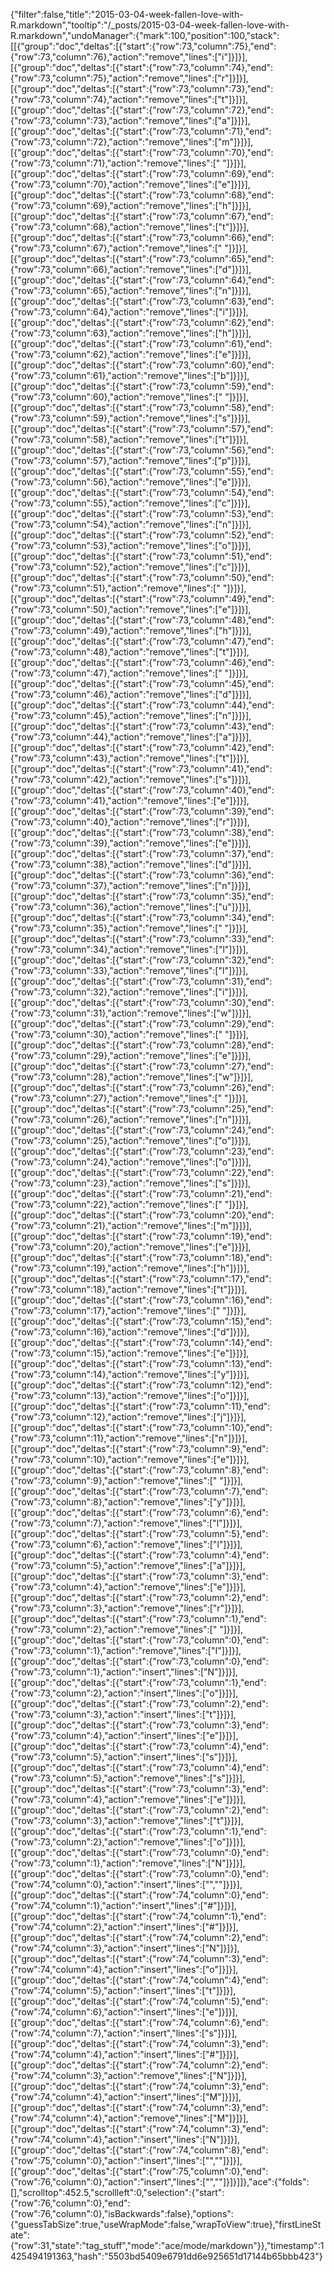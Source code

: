 {"filter":false,"title":"2015-03-04-week-fallen-love-with-R.markdown","tooltip":"/_posts/2015-03-04-week-fallen-love-with-R.markdown","undoManager":{"mark":100,"position":100,"stack":[[{"group":"doc","deltas":[{"start":{"row":73,"column":75},"end":{"row":73,"column":76},"action":"remove","lines":["i"]}]}],[{"group":"doc","deltas":[{"start":{"row":73,"column":74},"end":{"row":73,"column":75},"action":"remove","lines":["r"]}]}],[{"group":"doc","deltas":[{"start":{"row":73,"column":73},"end":{"row":73,"column":74},"action":"remove","lines":["t"]}]}],[{"group":"doc","deltas":[{"start":{"row":73,"column":72},"end":{"row":73,"column":73},"action":"remove","lines":["a"]}]}],[{"group":"doc","deltas":[{"start":{"row":73,"column":71},"end":{"row":73,"column":72},"action":"remove","lines":["m"]}]}],[{"group":"doc","deltas":[{"start":{"row":73,"column":70},"end":{"row":73,"column":71},"action":"remove","lines":[" "]}]}],[{"group":"doc","deltas":[{"start":{"row":73,"column":69},"end":{"row":73,"column":70},"action":"remove","lines":["e"]}]}],[{"group":"doc","deltas":[{"start":{"row":73,"column":68},"end":{"row":73,"column":69},"action":"remove","lines":["h"]}]}],[{"group":"doc","deltas":[{"start":{"row":73,"column":67},"end":{"row":73,"column":68},"action":"remove","lines":["t"]}]}],[{"group":"doc","deltas":[{"start":{"row":73,"column":66},"end":{"row":73,"column":67},"action":"remove","lines":[" "]}]}],[{"group":"doc","deltas":[{"start":{"row":73,"column":65},"end":{"row":73,"column":66},"action":"remove","lines":["d"]}]}],[{"group":"doc","deltas":[{"start":{"row":73,"column":64},"end":{"row":73,"column":65},"action":"remove","lines":["n"]}]}],[{"group":"doc","deltas":[{"start":{"row":73,"column":63},"end":{"row":73,"column":64},"action":"remove","lines":["i"]}]}],[{"group":"doc","deltas":[{"start":{"row":73,"column":62},"end":{"row":73,"column":63},"action":"remove","lines":["h"]}]}],[{"group":"doc","deltas":[{"start":{"row":73,"column":61},"end":{"row":73,"column":62},"action":"remove","lines":["e"]}]}],[{"group":"doc","deltas":[{"start":{"row":73,"column":60},"end":{"row":73,"column":61},"action":"remove","lines":["b"]}]}],[{"group":"doc","deltas":[{"start":{"row":73,"column":59},"end":{"row":73,"column":60},"action":"remove","lines":[" "]}]}],[{"group":"doc","deltas":[{"start":{"row":73,"column":58},"end":{"row":73,"column":59},"action":"remove","lines":["s"]}]}],[{"group":"doc","deltas":[{"start":{"row":73,"column":57},"end":{"row":73,"column":58},"action":"remove","lines":["t"]}]}],[{"group":"doc","deltas":[{"start":{"row":73,"column":56},"end":{"row":73,"column":57},"action":"remove","lines":["p"]}]}],[{"group":"doc","deltas":[{"start":{"row":73,"column":55},"end":{"row":73,"column":56},"action":"remove","lines":["e"]}]}],[{"group":"doc","deltas":[{"start":{"row":73,"column":54},"end":{"row":73,"column":55},"action":"remove","lines":["c"]}]}],[{"group":"doc","deltas":[{"start":{"row":73,"column":53},"end":{"row":73,"column":54},"action":"remove","lines":["n"]}]}],[{"group":"doc","deltas":[{"start":{"row":73,"column":52},"end":{"row":73,"column":53},"action":"remove","lines":["o"]}]}],[{"group":"doc","deltas":[{"start":{"row":73,"column":51},"end":{"row":73,"column":52},"action":"remove","lines":["c"]}]}],[{"group":"doc","deltas":[{"start":{"row":73,"column":50},"end":{"row":73,"column":51},"action":"remove","lines":[" "]}]}],[{"group":"doc","deltas":[{"start":{"row":73,"column":49},"end":{"row":73,"column":50},"action":"remove","lines":["e"]}]}],[{"group":"doc","deltas":[{"start":{"row":73,"column":48},"end":{"row":73,"column":49},"action":"remove","lines":["h"]}]}],[{"group":"doc","deltas":[{"start":{"row":73,"column":47},"end":{"row":73,"column":48},"action":"remove","lines":["t"]}]}],[{"group":"doc","deltas":[{"start":{"row":73,"column":46},"end":{"row":73,"column":47},"action":"remove","lines":[" "]}]}],[{"group":"doc","deltas":[{"start":{"row":73,"column":45},"end":{"row":73,"column":46},"action":"remove","lines":["d"]}]}],[{"group":"doc","deltas":[{"start":{"row":73,"column":44},"end":{"row":73,"column":45},"action":"remove","lines":["n"]}]}],[{"group":"doc","deltas":[{"start":{"row":73,"column":43},"end":{"row":73,"column":44},"action":"remove","lines":["a"]}]}],[{"group":"doc","deltas":[{"start":{"row":73,"column":42},"end":{"row":73,"column":43},"action":"remove","lines":["t"]}]}],[{"group":"doc","deltas":[{"start":{"row":73,"column":41},"end":{"row":73,"column":42},"action":"remove","lines":["s"]}]}],[{"group":"doc","deltas":[{"start":{"row":73,"column":40},"end":{"row":73,"column":41},"action":"remove","lines":["e"]}]}],[{"group":"doc","deltas":[{"start":{"row":73,"column":39},"end":{"row":73,"column":40},"action":"remove","lines":["r"]}]}],[{"group":"doc","deltas":[{"start":{"row":73,"column":38},"end":{"row":73,"column":39},"action":"remove","lines":["e"]}]}],[{"group":"doc","deltas":[{"start":{"row":73,"column":37},"end":{"row":73,"column":38},"action":"remove","lines":["d"]}]}],[{"group":"doc","deltas":[{"start":{"row":73,"column":36},"end":{"row":73,"column":37},"action":"remove","lines":["n"]}]}],[{"group":"doc","deltas":[{"start":{"row":73,"column":35},"end":{"row":73,"column":36},"action":"remove","lines":["u"]}]}],[{"group":"doc","deltas":[{"start":{"row":73,"column":34},"end":{"row":73,"column":35},"action":"remove","lines":[" "]}]}],[{"group":"doc","deltas":[{"start":{"row":73,"column":33},"end":{"row":73,"column":34},"action":"remove","lines":["l"]}]}],[{"group":"doc","deltas":[{"start":{"row":73,"column":32},"end":{"row":73,"column":33},"action":"remove","lines":["l"]}]}],[{"group":"doc","deltas":[{"start":{"row":73,"column":31},"end":{"row":73,"column":32},"action":"remove","lines":["i"]}]}],[{"group":"doc","deltas":[{"start":{"row":73,"column":30},"end":{"row":73,"column":31},"action":"remove","lines":["w"]}]}],[{"group":"doc","deltas":[{"start":{"row":73,"column":29},"end":{"row":73,"column":30},"action":"remove","lines":[" "]}]}],[{"group":"doc","deltas":[{"start":{"row":73,"column":28},"end":{"row":73,"column":29},"action":"remove","lines":["e"]}]}],[{"group":"doc","deltas":[{"start":{"row":73,"column":27},"end":{"row":73,"column":28},"action":"remove","lines":["w"]}]}],[{"group":"doc","deltas":[{"start":{"row":73,"column":26},"end":{"row":73,"column":27},"action":"remove","lines":[" "]}]}],[{"group":"doc","deltas":[{"start":{"row":73,"column":25},"end":{"row":73,"column":26},"action":"remove","lines":["n"]}]}],[{"group":"doc","deltas":[{"start":{"row":73,"column":24},"end":{"row":73,"column":25},"action":"remove","lines":["o"]}]}],[{"group":"doc","deltas":[{"start":{"row":73,"column":23},"end":{"row":73,"column":24},"action":"remove","lines":["o"]}]}],[{"group":"doc","deltas":[{"start":{"row":73,"column":22},"end":{"row":73,"column":23},"action":"remove","lines":["s"]}]}],[{"group":"doc","deltas":[{"start":{"row":73,"column":21},"end":{"row":73,"column":22},"action":"remove","lines":[" "]}]}],[{"group":"doc","deltas":[{"start":{"row":73,"column":20},"end":{"row":73,"column":21},"action":"remove","lines":["m"]}]}],[{"group":"doc","deltas":[{"start":{"row":73,"column":19},"end":{"row":73,"column":20},"action":"remove","lines":["e"]}]}],[{"group":"doc","deltas":[{"start":{"row":73,"column":18},"end":{"row":73,"column":19},"action":"remove","lines":["h"]}]}],[{"group":"doc","deltas":[{"start":{"row":73,"column":17},"end":{"row":73,"column":18},"action":"remove","lines":["t"]}]}],[{"group":"doc","deltas":[{"start":{"row":73,"column":16},"end":{"row":73,"column":17},"action":"remove","lines":[" "]}]}],[{"group":"doc","deltas":[{"start":{"row":73,"column":15},"end":{"row":73,"column":16},"action":"remove","lines":["d"]}]}],[{"group":"doc","deltas":[{"start":{"row":73,"column":14},"end":{"row":73,"column":15},"action":"remove","lines":["e"]}]}],[{"group":"doc","deltas":[{"start":{"row":73,"column":13},"end":{"row":73,"column":14},"action":"remove","lines":["y"]}]}],[{"group":"doc","deltas":[{"start":{"row":73,"column":12},"end":{"row":73,"column":13},"action":"remove","lines":["o"]}]}],[{"group":"doc","deltas":[{"start":{"row":73,"column":11},"end":{"row":73,"column":12},"action":"remove","lines":["j"]}]}],[{"group":"doc","deltas":[{"start":{"row":73,"column":10},"end":{"row":73,"column":11},"action":"remove","lines":["n"]}]}],[{"group":"doc","deltas":[{"start":{"row":73,"column":9},"end":{"row":73,"column":10},"action":"remove","lines":["e"]}]}],[{"group":"doc","deltas":[{"start":{"row":73,"column":8},"end":{"row":73,"column":9},"action":"remove","lines":[" "]}]}],[{"group":"doc","deltas":[{"start":{"row":73,"column":7},"end":{"row":73,"column":8},"action":"remove","lines":["y"]}]}],[{"group":"doc","deltas":[{"start":{"row":73,"column":6},"end":{"row":73,"column":7},"action":"remove","lines":["l"]}]}],[{"group":"doc","deltas":[{"start":{"row":73,"column":5},"end":{"row":73,"column":6},"action":"remove","lines":["l"]}]}],[{"group":"doc","deltas":[{"start":{"row":73,"column":4},"end":{"row":73,"column":5},"action":"remove","lines":["a"]}]}],[{"group":"doc","deltas":[{"start":{"row":73,"column":3},"end":{"row":73,"column":4},"action":"remove","lines":["e"]}]}],[{"group":"doc","deltas":[{"start":{"row":73,"column":2},"end":{"row":73,"column":3},"action":"remove","lines":["r"]}]}],[{"group":"doc","deltas":[{"start":{"row":73,"column":1},"end":{"row":73,"column":2},"action":"remove","lines":[" "]}]}],[{"group":"doc","deltas":[{"start":{"row":73,"column":0},"end":{"row":73,"column":1},"action":"remove","lines":["I"]}]}],[{"group":"doc","deltas":[{"start":{"row":73,"column":0},"end":{"row":73,"column":1},"action":"insert","lines":["N"]}]}],[{"group":"doc","deltas":[{"start":{"row":73,"column":1},"end":{"row":73,"column":2},"action":"insert","lines":["o"]}]}],[{"group":"doc","deltas":[{"start":{"row":73,"column":2},"end":{"row":73,"column":3},"action":"insert","lines":["t"]}]}],[{"group":"doc","deltas":[{"start":{"row":73,"column":3},"end":{"row":73,"column":4},"action":"insert","lines":["e"]}]}],[{"group":"doc","deltas":[{"start":{"row":73,"column":4},"end":{"row":73,"column":5},"action":"insert","lines":["s"]}]}],[{"group":"doc","deltas":[{"start":{"row":73,"column":4},"end":{"row":73,"column":5},"action":"remove","lines":["s"]}]}],[{"group":"doc","deltas":[{"start":{"row":73,"column":3},"end":{"row":73,"column":4},"action":"remove","lines":["e"]}]}],[{"group":"doc","deltas":[{"start":{"row":73,"column":2},"end":{"row":73,"column":3},"action":"remove","lines":["t"]}]}],[{"group":"doc","deltas":[{"start":{"row":73,"column":1},"end":{"row":73,"column":2},"action":"remove","lines":["o"]}]}],[{"group":"doc","deltas":[{"start":{"row":73,"column":0},"end":{"row":73,"column":1},"action":"remove","lines":["N"]}]}],[{"group":"doc","deltas":[{"start":{"row":73,"column":0},"end":{"row":74,"column":0},"action":"insert","lines":["",""]}]}],[{"group":"doc","deltas":[{"start":{"row":74,"column":0},"end":{"row":74,"column":1},"action":"insert","lines":["#"]}]}],[{"group":"doc","deltas":[{"start":{"row":74,"column":1},"end":{"row":74,"column":2},"action":"insert","lines":["#"]}]}],[{"group":"doc","deltas":[{"start":{"row":74,"column":2},"end":{"row":74,"column":3},"action":"insert","lines":["N"]}]}],[{"group":"doc","deltas":[{"start":{"row":74,"column":3},"end":{"row":74,"column":4},"action":"insert","lines":["o"]}]}],[{"group":"doc","deltas":[{"start":{"row":74,"column":4},"end":{"row":74,"column":5},"action":"insert","lines":["t"]}]}],[{"group":"doc","deltas":[{"start":{"row":74,"column":5},"end":{"row":74,"column":6},"action":"insert","lines":["e"]}]}],[{"group":"doc","deltas":[{"start":{"row":74,"column":6},"end":{"row":74,"column":7},"action":"insert","lines":["s"]}]}],[{"group":"doc","deltas":[{"start":{"row":74,"column":3},"end":{"row":74,"column":4},"action":"insert","lines":["#"]}]}],[{"group":"doc","deltas":[{"start":{"row":74,"column":2},"end":{"row":74,"column":3},"action":"remove","lines":["N"]}]}],[{"group":"doc","deltas":[{"start":{"row":74,"column":3},"end":{"row":74,"column":4},"action":"insert","lines":["M"]}]}],[{"group":"doc","deltas":[{"start":{"row":74,"column":3},"end":{"row":74,"column":4},"action":"remove","lines":["M"]}]}],[{"group":"doc","deltas":[{"start":{"row":74,"column":3},"end":{"row":74,"column":4},"action":"insert","lines":["N"]}]}],[{"group":"doc","deltas":[{"start":{"row":74,"column":8},"end":{"row":75,"column":0},"action":"insert","lines":["",""]}]}],[{"group":"doc","deltas":[{"start":{"row":75,"column":0},"end":{"row":76,"column":0},"action":"insert","lines":["",""]}]}]]},"ace":{"folds":[],"scrolltop":452.5,"scrollleft":0,"selection":{"start":{"row":76,"column":0},"end":{"row":76,"column":0},"isBackwards":false},"options":{"guessTabSize":true,"useWrapMode":false,"wrapToView":true},"firstLineState":{"row":31,"state":"tag_stuff","mode":"ace/mode/markdown"}},"timestamp":1425494191363,"hash":"5503bd5409e6791dd6e925651d17144b65bbb423"}